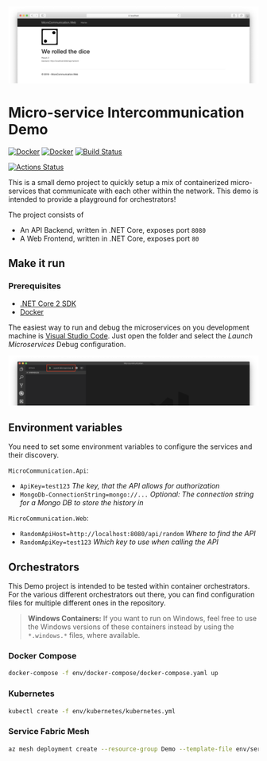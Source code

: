 ![Screenshot of the Web Frontend](assets/Screenshot.png)

# Micro-service Intercommunication Demo

[![Docker](https://img.shields.io/badge/Docker%20Hub-microcommunication--api-blue.svg?logo=docker)](https://hub.docker.com/r/robinmanuelthiel/microcommunication-api/) [![Docker](https://img.shields.io/badge/Docker%20Hub-microcommunication--web-blue.svg?logo=docker)](https://hub.docker.com/r/robinmanuelthiel/microcommunication-web/)
[![Build Status](https://dev.azure.com/robinmanuelthiel/Microcommunication/_apis/build/status/Build%20and%20push?branchName=master)](https://dev.azure.com/robinmanuelthiel/Microcommunication/_build/latest?definitionId=9&branchName=master)

[![Actions Status](https://github.com/robinmanuelthiel/microcommunication/workflows/"Docker+Image+CI"/badge.svg)](https://github.com/robinmanuelthiel/microcommunication/actions)


This is a small demo project to quickly setup a mix of containerized micro-services that communicate with each other within the network. This demo is intended to provide a playground for orchestrators!

The project consists of

- An API Backend, written in .NET Core, exposes port `8080`
- A Web Frontend, written in .NET Core, exposes port `80`

## Make it run

### Prerequisites

- [.NET Core 2 SDK](https://dotnet.microsoft.com/download)
- [Docker](https://www.docker.com/products/docker-desktop)

The easiest way to run and debug the microservices on you development machine is [Visual Studio Code](https://code.visualstudio.com/). Just open the folder and select the _Launch Microservices_ Debug configuration.

![Screenshot of Visual Studio Code](assets/LaunchInVsCode.png)

## Environment variables

You need to set some environment variables to configure the services and their discovery.

`MicroCommunication.Api`:

- `ApiKey=test123` *The key, that the API allows for authorization*
- `MongoDb-ConnectionString=mongo://...` *Optional: The connection string for a Mongo DB to store the history in*

`MicroCommunication.Web`:

- `RandomApiHost=http://localhost:8080/api/random` *Where to find the API*
- `RandomApiKey=test123` *Which key to use when calling the API*

## Orchestrators

This Demo project is intended to be tested within container orchestrators. For the various different orchestrators out there, you can find configuration files for multiple different ones in the repository.

> **Windows Containers:** If you want to run on Windows, feel free to use the Windows versions of these containers instead by using the `*.windows.*` files, where available.

### Docker Compose

```bash
docker-compose -f env/docker-compose/docker-compose.yaml up
```

### Kubernetes

```bash
kubectl create -f env/kubernetes/kubernetes.yml
```

### Service Fabric Mesh

```bash
az mesh deployment create --resource-group Demo --template-file env/servicefabric-mesh/servicefabric-mesh.json
```
